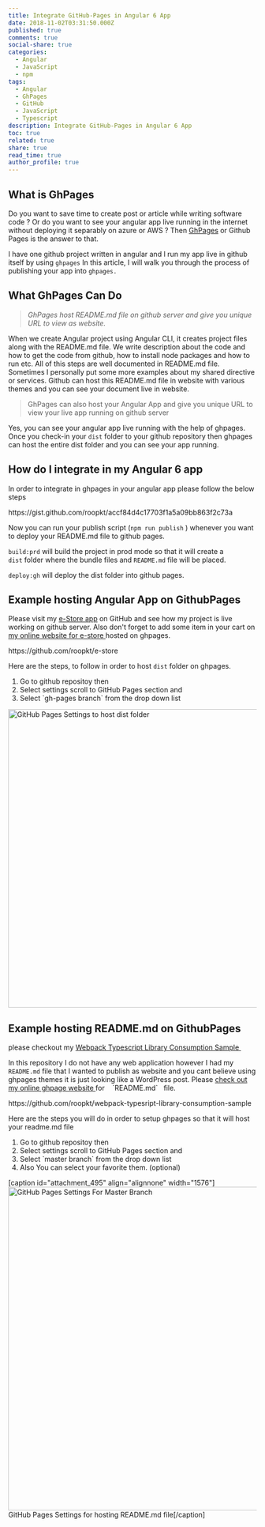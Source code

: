 ```yaml
---
title: Integrate GitHub-Pages in Angular 6 App
date: 2018-11-02T03:31:50.000Z
published: true
comments: true
social-share: true
categories:
  - Angular
  - JavaScript
  - npm
tags:
  - Angular
  - GhPages
  - GitHub
  - JavaScript
  - Typescript
description: Integrate GitHub-Pages in Angular 6 App
toc: true
related: true
share: true
read_time: true
author_profile: true
---
```


<h2>What is GhPages</h2>
<p>Do you want to save time to create post or article while writing software code ? Or do you want to see your angular app live running in the internet without deploying it separably on azure or AWS ? Then <a href="https://www.npmjs.com/package/ghpages" target="_blank" rel="noopener noreferrer">GhPages</a>&nbsp;or Github Pages is the answer to that.</p>
<p>I have one github project written in angular and I run my app live in github itself by using <code>ghpages</code>&nbsp;In this article, I will walk you through the process of publishing your app into <code>ghpages.</code> ​</p>
<h2>What GhPages Can Do</h2>
<blockquote><p><em>GhPages host README.md file on github server and give you unique URL&nbsp;to view as website.&nbsp;</em></p></blockquote>
<p>When we create Angular project using Angular CLI, it creates project files along with the README.md file. We write description about the code and how to get the code from github, how to install node packages and how to run etc. All of this steps are well documented in README.md file. Sometimes I personally put some more examples about my shared directive or services. Github can host this README.md file in website with various themes and you can see your document live in website.</p>
<blockquote><p>GhPages can also host your Angular App and give you unique URL to view your live app running on github server</p></blockquote>
<p>Yes, you can see your angular app live running with the help of ghpages. Once you check-in your <code>dist</code>&nbsp;folder to your github repository then ghpages can host the entire dist folder and you can see your app running.</p>
<h2>How do I integrate in my Angular 6 app</h2>
<p>In order to integrate in ghpages in your angular app please follow the below steps</p>
<p>https://gist.github.com/roopkt/accf84d4c17703f1a5a09bb863f2c73a</p>
<p>Now you can run your publish script (<code>npm run publish</code>&nbsp;) whenever you want to deploy your README.md file to github pages.</p>
<p><code>build:prd</code> will build the project in prod mode so that it will create a <code>dist</code>&nbsp;folder where the bundle files and <code>README.md</code>&nbsp;file will be placed.</p>
<p><code>deploy:gh</code>&nbsp;will deploy the dist folder into github pages.</p>
<h2>Example hosting Angular App on GithubPages</h2>
<p>Please visit my <a href="https://github.com/roopkt/e-store" target="_blank" rel="noopener noreferrer">e-Store app</a> on GitHub and see how my project is live working on github server. Also don't forget to add some item in your cart on <a href="https://roopkt.github.io/e-store/#/products" target="_blank" rel="noopener noreferrer">my online website for e-store&nbsp;</a>hosted on ghpages.</p>
<p>https://github.com/roopkt/e-store</p>
<p>Here are the steps, to follow in order to host <code>dist</code>&nbsp;folder on ghpages.</p>
<ol>
<li>Go to github repositoy then</li>
<li>Select settings scroll to GitHub Pages section and</li>
<li>Select `​gh-pages branch` from the drop down list</li>
</ol>
<p><img class="alignnone size-full wp-image-496" src="{{ site.baseurl }}/assets/2018/11/ghpages-1-1.png" alt="GitHub Pages Settings to host dist folder" width="1448" height="604" /></p>
<h2>Example hosting README.md on GithubPages</h2>
<p>please checkout my <a href="https://github.com/roopkt/webpack-typesript-library-consumption-sample" target="_blank" rel="noopener noreferrer">Webpack Typescript Library Consumption Sample&nbsp;</a></p>
<p>In this repository I do not have any web application however I had my <code>README.md</code>&nbsp;file that I wanted to publish as website and you cant believe using ghpages themes it is just looking like a WordPress post. Please <a href="https://roopkt.github.io/webpack-typesript-library-consumption-sample/" target="_blank" rel="noopener noreferrer">check out my online ghpage website </a>for ​​&nbsp; &nbsp;`README.md`&nbsp; &nbsp;file.</p>
<p>https://github.com/roopkt/webpack-typesript-library-consumption-sample</p>
<p>Here are the steps you will do in order to setup ghpages so that it will host your readme.md file</p>
<ol>
<li>Go to github repositoy then</li>
<li>Select settings scroll to GitHub Pages section and</li>
<li>Select `​master branch` from the drop down list</li>
<li>Also You can select your favorite them. (optional)</li>
</ol>
<p>[caption id="attachment_495" align="alignnone" width="1576"]<img class="alignnone size-full wp-image-495" src="{{ site.baseurl }}/assets/2018/11/ghpages-1.png" alt="GitHub Pages Settings For Master Branch" width="1576" height="655" /> GitHub Pages Settings for hosting README.md file[/caption]</p>
